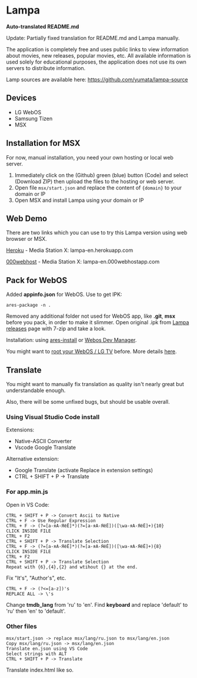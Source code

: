 # Lampa

**Auto-translated README.md**

Update: Partially fixed translation for README.md and Lampa manually.

The application is completely free and uses public links to view information about movies, new releases, popular movies, etc. All available information is used solely for educational purposes, the application does not use its own servers to distribute information.

Lamp sources are available here: <https://github.com/yumata/lampa-source>

## Devices

* LG WebOS
* Samsung Tizen
* MSX

## Installation for MSX

For now, manual installation, you need your own hosting or local web server.

1. Immediately click on the (Github) green (blue) button (Code) and select (Download ZIP) then upload the files to the hosting or web server.
2. Open file `msx/start.json` and replace the content of `{domain}` to your domain or IP
3. Open MSX and install Lampa using your domain or IP

## Web Demo

There are two links which you can use to try this Lampa version using web browser or MSX.

[Heroku](https://lampa-en.herokuapp.com/) - Media Station X: lampa-en.herokuapp.com

[000webhost](https://lampa-en.000webhostapp.com/) - Media Station X: lampa-en.000webhostapp.com

## Pack for WebOS

Added **appinfo.json** for WebOS. Use to get IPK:

    ares-package -n .

Removed any additional folder not used for WebOS app, like **.git**, **msx** before you pack, in order to make it slimmer. Open original .ipk from [Lampa releases](https://github.com/yumata/lampa/releases) page with 7-zip and take a look.

Installation: using [ares-install](https://www.webosose.org/docs/tools/sdk/cli/cli-user-guide/#ares-install) or [Webos Dev Manager](https://github.com/webosbrew/dev-manager-desktop/releases).

You might want to [root your WebOS / LG TV](https://rootmy.tv/) before. More details [here](https://forum.xda-developers.com/t/rootmy-tv-v2-0-released.4232223/).

## Translate

You might want to manually fix translation as quality isn't nearly great but understandable enough.

Also, there will be some unfixed bugs, but should be usable overall.

### Using Visual Studio Code install

Extensions:

* Native-ASCII Converter
* Vscode Google Translate

Alternative extension:

* Google Translate
(activate Replace in extension settings)
* CTRL + SHIFT + P -> Translate

### For app.min.js

Open in VS Code:

    CTRL + SHIFT + P -> Convert Ascii to Native
    CTRL + F -> Use Regular Expression
    CTRL + F -> (?=[а-яА-ЯёЁ]*)(?=[а-яА-ЯёЁ])([\wа-яА-ЯёЁ]+){10}
    CLICK INSIDE FILE
    CTRL + F2
    CTRL + SHIFT + P -> Translate Selection
    CTRL + F -> (?=[а-яА-ЯёЁ]*)(?=[а-яА-ЯёЁ])([\wа-яА-ЯёЁ]+){8}
    CLICK INSIDE FILE
    CTRL + F2
    CTRL + SHIFT + P -> Translate Selection
    Repeat with {6},{4},{2} and wtihout {} at the end.

Fix "It's", "Author's", etc.

    CTRL + F -> (?<=[a-z])'s
    REPLACE ALL -> \'s

Change **tmdb_lang** from 'ru' to 'en'.
Find **keyboard** and replace 'default' to 'ru' then 'en' to 'default'. 

### Other files

    msx/start.json -> replace msx/lang/ru.json to msx/lang/en.json
    Copy msx/lang/ru.json -> msx/lang/en.json
    Translate en.json using VS Code 
    Select strings with ALT
    CTRL + SHIFT + P -> Translate

Translate index.html like so.
